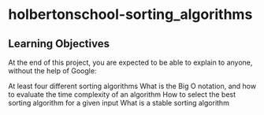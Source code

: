 # holbertonschool-sorting_algorithms

## Learning Objectives
At the end of this project, you are expected to be able to explain to anyone, without the help of Google:

At least four different sorting algorithms
What is the Big O notation, and how to evaluate the time complexity of an algorithm
How to select the best sorting algorithm for a given input
What is a stable sorting algorithm
